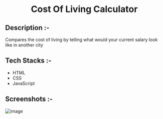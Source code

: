# <p align="center">Cost Of Living Calculator</p>

## Description :-

Compares the cost of living by telling what would your current salary look like in another city

## Tech Stacks :-

- HTML
- CSS
- JavaScript

## Screenshots :-

![image]()
